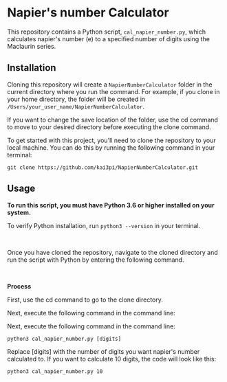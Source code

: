 # Napier's number Calculator
This repository contains a Python script, `cal_napier_number.py`, which calculates napier's number (e) to a specified number of digits using the Maclaurin series.



## Installation

Cloning this repository will create a `NapierNumberCalculator` folder in the current directory where you run the command.
For example, if you clone in your home directory, the folder will be created in `/Users/your_user_name/NapierNumberCalculator`.

If you want to change the save location of the folder, use the cd command to move to your desired directory before executing the clone command.


To get started with this project, you'll need to clone the repository to your local machine. You can do this by running the following command in your terminal:

``` copy
git clone https://github.com/kai3pi/NapierNumberCalculator.git
```



## Usage
__To run this script, you must have Python 3.6 or higher installed on your system.__

To verify Python installation, run `python3 --version` in your terminal.

<br>

Once you have cloned the repository, navigate to the cloned directory and run the script with Python by entering the following command.

<br>

__Process__


First, use the cd command to go to the clone directory.

Next, execute the following command in the command line:


Next, execute the following command in the command line:

``` copy
python3 cal_napier_number.py [digits]
```

Replace [digits] with the number of digits you want napier's number calculated to.
If you want to calculate 10 digits, the code will look like this:

``` copy
python3 cal_napier_number.py 10
```
